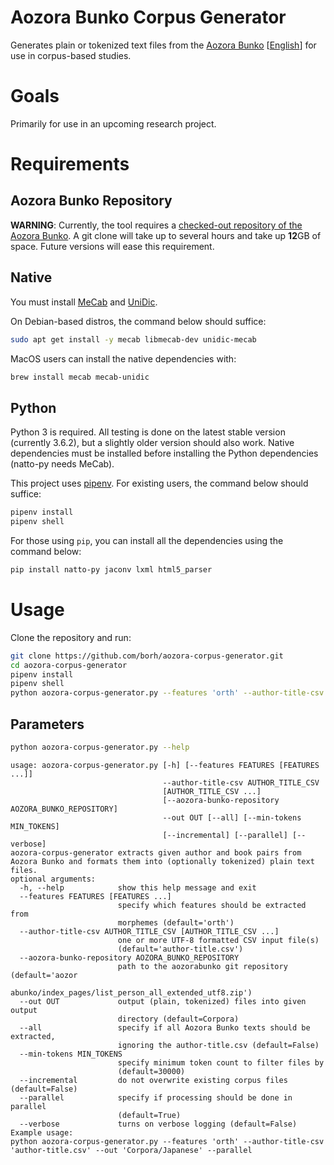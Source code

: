 # Aozora Bunko Corpus Generator

Generates plain or tokenized text files from the [Aozora Bunko](http://www.aozora.gr.jp/) [[English](https://en.wikipedia.org/wiki/Aozora_Bunko)] for use in corpus-based studies.

# Goals

Primarily for use in an upcoming research project.

# Requirements

## Aozora Bunko Repository

**WARNING**:
Currently, the tool requires a [checked-out repository of the Aozora Bunko](https://github.com/aozorabunko/aozorabunko).
A git clone will take up to several hours and take up **12**GB of space.
Future versions will ease this requirement.

## Native

You must install [MeCab](https://github.com/taku910/mecab) and [UniDic](https://osdn.net/projects/unidic/).

On Debian-based distros, the command below should suffice:

```bash
sudo apt get install -y mecab libmecab-dev unidic-mecab
```

MacOS users can install the native dependencies with:

```bash
brew install mecab mecab-unidic
```

## Python

Python 3 is required. All testing is done on the latest stable version (currently 3.6.2), but a slightly older version should also work.
Native dependencies must be installed before installing the Python dependencies (natto-py needs MeCab).

This project uses [pipenv](https://github.com/kennethreitz/pipenv).
For existing users, the command below should suffice:

```bash
pipenv install
pipenv shell
```

For those using `pip`, you can install all the dependencies using the command below:

```bash
pip install natto-py jaconv lxml html5_parser
```

# Usage

Clone the repository and run:

```bash
git clone https://github.com/borh/aozora-corpus-generator.git
cd aozora-corpus-generator
pipenv install
pipenv shell
python aozora-corpus-generator.py --features 'orth' --author-title-csv 'author-title.csv' --out 'Corpora/Japanese' --parallel
```

## Parameters

```bash
python aozora-corpus-generator.py --help
```

    usage: aozora-corpus-generator.py [-h] [--features FEATURES [FEATURES ...]]
                                      --author-title-csv AUTHOR_TITLE_CSV
                                      [AUTHOR_TITLE_CSV ...]
                                      [--aozora-bunko-repository AOZORA_BUNKO_REPOSITORY]
                                      --out OUT [--all] [--min-tokens MIN_TOKENS]
                                      [--incremental] [--parallel] [--verbose]
    aozora-corpus-generator extracts given author and book pairs from Aozora Bunko and formats them into (optionally tokenized) plain text files.
    optional arguments:
      -h, --help            show this help message and exit
      --features FEATURES [FEATURES ...]
                            specify which features should be extracted from
                            morphemes (default='orth')
      --author-title-csv AUTHOR_TITLE_CSV [AUTHOR_TITLE_CSV ...]
                            one or more UTF-8 formatted CSV input file(s)
                            (default='author-title.csv')
      --aozora-bunko-repository AOZORA_BUNKO_REPOSITORY
                            path to the aozorabunko git repository (default='aozor
                            abunko/index_pages/list_person_all_extended_utf8.zip')
      --out OUT             output (plain, tokenized) files into given output
                            directory (default=Corpora)
      --all                 specify if all Aozora Bunko texts should be extracted,
                            ignoring the author-title.csv (default=False)
      --min-tokens MIN_TOKENS
                            specify minimum token count to filter files by
                            (default=30000)
      --incremental         do not overwrite existing corpus files (default=False)
      --parallel            specify if processing should be done in parallel
                            (default=True)
      --verbose             turns on verbose logging (default=False)
    Example usage:
    python aozora-corpus-generator.py --features 'orth' --author-title-csv 'author-title.csv' --out 'Corpora/Japanese' --parallel
